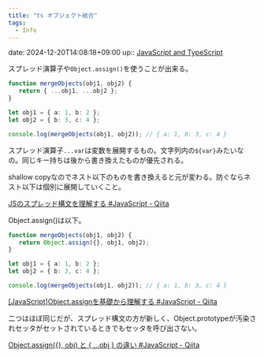 ```yaml
---
title: "ts オブジェクト結合"
tags:
  - Info
---
```


date: 2024-12-20T14:08:18+09:00
up:: [JavaScript and TypeScript](../Bar/Program/JavaScript%20and%20TypeScript.md)

スプレッド演算子や`Object.assign()`を使うことが出来る。

```ts
function mergeObjects(obj1, obj2) {
   return { ...obj1, ...obj2 };
}

let obj1 = { a: 1, b: 2 };
let obj2 = { b: 3, c: 4 };

console.log(mergeObjects(obj1, obj2)); // { a: 1, b: 3, c: 4 }
```

スプレッド演算子`...var`は変数を展開するもの。文字列内の`${var}`みたいなの。同じキー持ちは後から書き換えたものが優先される。

shallow copyなのでネスト以下のものを書き換えると元が変わる。防ぐならネスト以下は個別に展開していくこと。

[JSのスプレッド構文を理解する #JavaScript - Qiita](https://qiita.com/akisx/items/682a4283c13fe336c547)

Object.assign()は以下。

```ts
function mergeObjects(obj1, obj2) {
   return Object.assign({}, obj1, obj2);
}

let obj1 = { a: 1, b: 2 };
let obj2 = { b: 3, c: 4 };

console.log(mergeObjects(obj1, obj2)); // { a: 1, b: 3, c: 4 }

```

[\[JavaScript\]Object.assignを基礎から理解する #JavaScript - Qiita](https://qiita.com/HuntingRathalos/items/1c22ca800d09ea2f8330)

二つはほぼ同じだが、スプレッド構文の方が新しく、Object.prototypeが汚染されセッタがセットされているときでもセッタを呼び出さない。

[Object.assign({}, obj) と { ...obj } の違い #JavaScript - Qiita](https://qiita.com/uhyo/items/eaed00f1af9b0b7ee2e6)